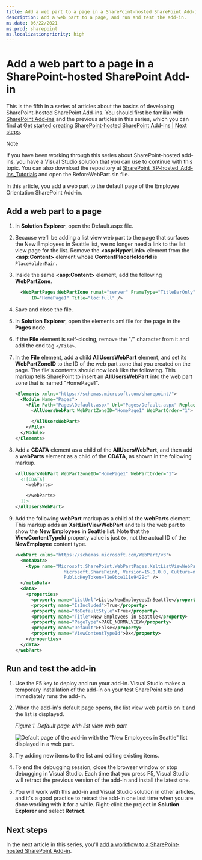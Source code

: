 ```yaml
---
title: Add a web part to a page in a SharePoint-hosted SharePoint Add-in
description: Add a web part to a page, and run and test the add-in.
ms.date: 06/22/2021
ms.prod: sharepoint
ms.localizationpriority: high
---
```


# Add a web part to a page in a SharePoint-hosted SharePoint Add-in

This is the fifth in a series of articles about the basics of developing SharePoint-hosted SharePoint Add-ins. You should first be familiar with [SharePoint Add-ins](sharepoint-add-ins.md) and the previous articles in this series, which you can find at [Get started creating SharePoint-hosted SharePoint Add-ins | Next steps](get-started-creating-sharepoint-hosted-sharepoint-add-ins.md#next-steps).

> [!NOTE]
> If you have been working through this series about SharePoint-hosted add-ins, you have a Visual Studio solution that you can use to continue with this topic. You can also download the repository at [SharePoint_SP-hosted_Add-Ins_Tutorials](https://github.com/OfficeDev/SharePoint_SP-hosted_Add-Ins_Tutorials) and open the BeforeWebPart.sln file.

In this article, you add a web part to the default page of the Employee Orientation SharePoint Add-in.

## Add a web part to a page

1. In **Solution Explorer**, open the Default.aspx file.
1. Because we'll be adding a list view web part to the page that surfaces the New Employees in Seattle list, we no longer need a link to the list view page for the list. Remove the **\<asp:HyperLink\>** element from the **\<asp:Content\>** element whose **ContentPlaceHolderId** is `PlaceHolderMain`.
1. Inside the same **\<asp:Content\>** element, add the following **WebPartZone**.

    ```XML
      <WebPartPages:WebPartZone runat="server" FrameType="TitleBarOnly"
          ID="HomePage1" Title="loc:full" />
    ```

1. Save and close the file.
1. In **Solution Explorer**, open the elements.xml file for the page in the **Pages** node.
1. If the **File** element is self-closing, remove the "/" character from it and add the end tag `</File>`.
1. In the **File** element, add a child **AllUsersWebPart** element, and set its **WebPartZoneID** to the ID of the web part zone that you created on the page. The file's contents should now look like the following. This markup tells SharePoint to insert an **AllUsersWebPart** into the web part zone that is named "HomePage1".

    ```xml
    <Elements xmlns="https://schemas.microsoft.com/sharepoint/">
      <Module Name="Pages">
        <File Path="Pages\Default.aspx" Url="Pages/Default.aspx" ReplaceContent="TRUE" >
          <AllUsersWebPart WebPartZoneID="HomePage1" WebPartOrder="1">

          </AllUsersWebPart>
        </File>
      </Module>
    </Elements>

    ```

1. Add a **CDATA** element as a child of the **AllUsersWebPart**, and then add a **webParts** element as a child of the **CDATA**, as shown in the following markup.

    ```xml
    <AllUsersWebPart WebPartZoneID="HomePage1" WebPartOrder="1">
      <![CDATA[
        <webParts>

        </webParts>
      ]]>
    </AllUsersWebPart>
    ```

1. Add the following **webPart** markup as a child of the **webParts** element. This markup adds an **XsltListViewWebPart** and tells the web part to show the **New Employees in Seattle** list. Note that the **ViewContentTypeId** property value is just `0x`, not the actual ID of the **NewEmployee** content type.

    ```xml
    <webPart xmlns="https://schemas.microsoft.com/WebPart/v3">
      <metaData>
        <type name="Microsoft.SharePoint.WebPartPages.XsltListViewWebPart,
                      Microsoft.SharePoint, Version=15.0.0.0, Culture=neutral,
                      PublicKeyToken=71e9bce111e9429c" />
      </metaData>
      <data>
        <properties>
          <property name="ListUrl">Lists/NewEmployeesInSeattle</property>
          <property name="IsIncluded">True</property>
          <property name="NoDefaultStyle">True</property>
          <property name="Title">New Employees in Seattle</property>
          <property name="PageType">PAGE_NORMALVIEW</property>
          <property name="Default">False</property>
          <property name="ViewContentTypeId">0x</property>
        </properties>
      </data>
    </webPart>
    ```

## Run and test the add-in

1. Use the F5 key to deploy and run your add-in. Visual Studio makes a temporary installation of the add-in on your test SharePoint site and immediately runs the add-in.
1. When the add-in's default page opens, the list view web part is on it and the list is displayed.

    *Figure 1. Default page with list view web part*

    ![Default page of the add-in with the "New Employees in Seattle" list displayed in a web part.](../images/31e8e4b1-e2e6-416b-b360-9979a1f16fc7.PNG)

1. Try adding new items to the list and editing existing items.
1. To end the debugging session, close the browser window or stop debugging in Visual Studio. Each time that you press F5, Visual Studio will retract the previous version of the add-in and install the latest one.
1. You will work with this add-in and Visual Studio solution in other articles, and it's a good practice to retract the add-in one last time when you are done working with it for a while. Right-click the project in **Solution Explorer** and select **Retract**.

## Next steps

In the next article in this series, you'll [add a workflow to a SharePoint-hosted SharePoint Add-in](add-a-workflow-to-a-sharepoint-hosted-sharepoint-add-in.md).
